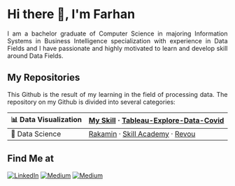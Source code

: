 # Hi there 👋, I'm Farhan

<p align="justify">
  I am a bachelor graduate of Computer Science in majoring Information Systems in Business Intelligence specialization with experience in Data Fields and I have passionate and highly motivated to learn and develop skill around Data Fields.
</p>

## My Repositories

<p align="justify">
  This Github is the result of my learning in the field of processing data. The repository on my Github is divided into several categories:
</p>

| 📊 Data Visualization | [My Skill](https://github.com/farhanalaydroes/MySkill) · [Tableau-Explore-Data-Covid](https://github.com/farhanalaydroes/Tableau-Explore-Data-Covid)
|:--------|:--------------------|
| 🔬 Data Science | [Rakamin](https://github.com/farhanalaydroes/Rakamin) · [Skill Academy](https://github.com/farhanalaydroes/Skill-Academy) · [Revou](https://github.com/farhanalaydroes/Revou)

## Find Me at

<p>
  <a href="https://www.linkedin.com/in/farhanalaydroes/" target="_blank"><img alt="LinkedIn" src="https://img.shields.io/badge/linkedin-%230077B5.svg?&style=for-the-badge&logo=linkedin&logoColor=white" /></a>  
  <a href="https://medium.com/@farhanalaydroes" target="_blank"><img alt="Medium" src="https://img.shields.io/badge/medium-%2312100E.svg?&style=for-the-badge&logo=medium&logoColor=white" /></a>  
  <a href="https://www.kaggle.com/farhanalaydroes" target="_blank"><img alt="Medium" src="https://img.shields.io/badge/Kaggle-2C8EBB?&style=for-the-badge&logo=kaggle&logoColor=white" /></a>
